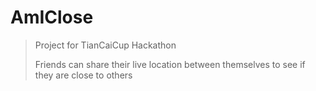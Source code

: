 # AmIClose

> Project for TianCaiCup Hackathon
>
> Friends can share their live location between themselves to see if they are close to others

